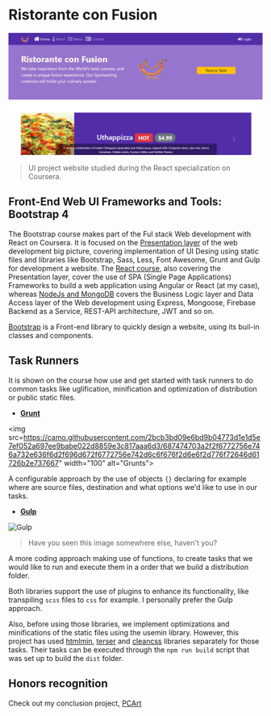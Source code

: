 # Ristorante con Fusion

<img src="https://github.com/NietoCurcio/confusion-UI/blob/main/.github/showcase.png?raw=true" width="750" alt="RistoranteConfusion">

> UI project website studied during the React specialization on Coursera.

## Front-End Web UI Frameworks and Tools: Bootstrap 4

The Bootstrap course makes part of the Ful stack Web development with React on Coursera. It is focused on the [Presentation layer](https://en.wikipedia.org/wiki/Multitier_architecture) of the web development big picture, covering implementation of UI Desing using static files and libraries like Bootstrap, Sass, Less, Font Awesome, Grunt and Gulp for development a website. The [React course](https://github.com/NietoCurcio/SellerFinder), also covering the Presentation layer, cover the use of SPA (Single Page Applications) Frameworks to build a web application using Angular or React (at my case), whereas [NodeJs and MongoDB](https://github.com/NietoCurcio/Confusion-REST-API-Server) covers the Business Logic layer and Data Access layer of the Web development using Express, Mongoose, Firebase Backend as a Service, REST-API architecture, JWT and so on.

[Bootstrap](https://getbootstrap.com/) is a Front-end library to quickly design a website, using its buil-in classes and components.

## Task Runners

It is shown on the course how use and get started with task runners to do common tasks like uglification, minification and optimization of distribution or public static files.

- [**Grunt**](https://gruntjs.com/)

<img src=https://camo.githubusercontent.com/2bcb3bd09e6bd9b04773d1e1d5e7ef052a697ee9babe022d8859e3c817aaa6d3/687474703a2f2f6772756e746a732e636f6d2f696d672f6772756e742d6c6f676f2d6e6f2d776f72646d61726b2e737667" width="100" alt="Grunts">

A configurable approach by the use of objects `{}` declaring for example where are source files, destination and what options we'd like to use in our tasks.

- [**Gulp**](https://gulpjs.com/)

<img src="https://raw.githubusercontent.com/gulpjs/artwork/master/gulp-2x.png" width="100" alt="Gulp">

> Have you seen this image somewhere else, haven't you?

A more coding approach making use of functions, to create tasks that we would like to run and execute them in a order that we build a distribution folder.

Both libraries support the use of plugins to enhance its functionality, like transpiling `scss` files to `css` for example. I personally prefer the Gulp approach.

Also, before using those libraries, we implement optimizations and minifications of the static files using the usemin library. However, this project has used [htmlmin](https://github.com/voku/HtmlMin), [terser](https://github.com/terser/terser) and [cleancss](https://github.com/jakubpawlowicz/clean-css) libraries separately for those tasks. Their tasks can be executed through the `npm run build` script that was set up to build the `dist` folder.

## Honors recognition

Check out my conclusion project, [PCArt]()
